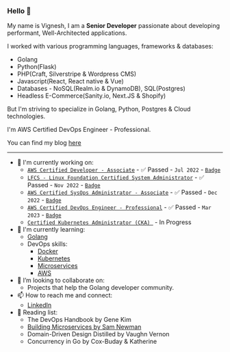 ### Hello 👋

My name is Vignesh, I am a **Senior Developer** passionate about developing performant, Well-Architected applications. 

I worked with various programming languages, frameworks & databases:
 - Golang
 - Python(Flask)
 - PHP(Craft, Silverstripe & Wordpress CMS)
 - Javascript(React, React native & Vue)
 - Databases - NoSQL(Realm.io & DynamoDB), SQL(Postgres)
 - Headless E-Commerce(Sanity.io, Next.JS & Shopify)

But I'm striving to specialize in Golang, Python, Postgres & Cloud technologies.

I'm AWS Certified DevOps Engineer - Professional.

You can find my blog [here](https://vigneshmurugan.dev)

---

- 🔭 I'm currently working on:
  - [`AWS Certified Developer - Associate`](https://aws.amazon.com/certification/certified-developer-associate/) - :white_check_mark: Passed - `Jul 2022` - [`Badge`](https://www.credly.com/badges/b0051c96-1c01-4ac3-a2a6-49400454c7a7/public_url)
  - [`LFCS - Linux Foundation Certified System Administrator`](https://training.linuxfoundation.org/certification/linux-foundation-certified-sysadmin-lfcs/) - :white_check_mark: Passed - `Nov 2022` - [`Badge`](https://www.credly.com/badges/5db4950f-dce2-465b-bc4e-c549b391e299/public_url)
  - [`AWS Certified SysOps Administrator - Associate`](https://aws.amazon.com/certification/certified-sysops-admin-associate/) - :white_check_mark: Passed - `Dec 2022` - [`Badge`](https://www.credly.com/badges/26627e09-3684-486c-9239-cef1a8505ba0/public_url)
  - [`AWS Certified DevOps Engineer - Professional`](https://aws.amazon.com/certification/certified-devops-engineer-professional/) - :white_check_mark: Passed - `Mar 2023` - [`Badge`](https://www.credly.com/badges/2e026620-ffd3-4da9-b612-a9314481dca3/public_url)
  - [`Certified Kubernetes Administrator (CKA)
`](https://training.linuxfoundation.org/certification/certified-kubernetes-administrator-cka/) - In Progress
- 🌱 I'm currently learning:
  - [Golang](https://go.dev/)
  - DevOps skills:
      - [Docker](https://www.docker.com/)
      - [Kubernetes](https://kubernetes.io/)
      - [Microservices](https://samnewman.io/books/building_microservices/)
      - [AWS](https://aws.amazon.com/)
- 👯 I’m looking to collaborate on:
  - Projects that help the Golang developer community.
- 📫 How to reach me and connect:
  - [LinkedIn](https://www.linkedin.com/in/vigneshmurugan/)
- 📖 Reading list:
  - The DevOps Handbook by Gene Kim
  - [Building Microservices by Sam Newman](https://samnewman.io/books/building_microservices/) 
  - Domain-Driven Design Distilled by Vaughn Vernon
  - Concurrency in Go by Cox-Buday & Katherine
